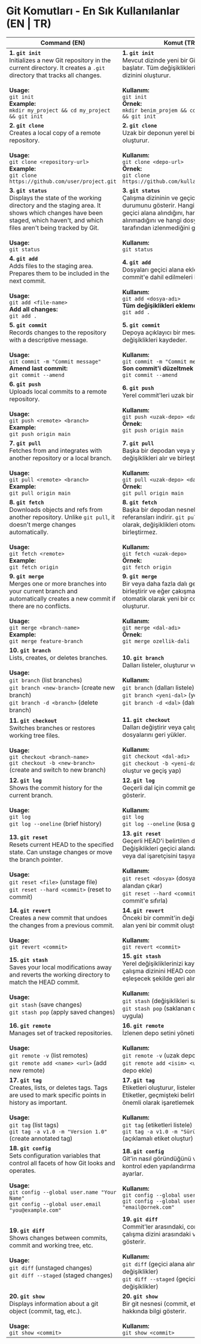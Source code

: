 # Git Komutları - En Sık Kullanılanlar (EN | TR)

| **Command (EN)** | **Komut (TR)** |
|------------------|----------------|
| **1. `git init`**<br>Initializes a new Git repository in the current directory. It creates a `.git` directory that tracks all changes.<br><br>**Usage:**<br>`git init`<br>**Example:**<br>`mkdir my_project && cd my_project && git init` | **1. `git init`**<br>Mevcut dizinde yeni bir Git deposu başlatır. Tüm değişiklikleri izleyen `.git` dizinini oluşturur.<br><br>**Kullanım:**<br>`git init`<br>**Örnek:**<br>`mkdir benim_projem && cd benim_projem && git init` |
| **2. `git clone`**<br>Creates a local copy of a remote repository.<br><br>**Usage:**<br>`git clone <repository-url>`<br>**Example:**<br>`git clone https://github.com/user/project.git` | **2. `git clone`**<br>Uzak bir deponun yerel bir kopyasını oluşturur.<br><br>**Kullanım:**<br>`git clone <depo-url>`<br>**Örnek:**<br>`git clone https://github.com/kullanici/proje.git` |
| **3. `git status`**<br>Displays the state of the working directory and the staging area. It shows which changes have been staged, which haven't, and which files aren't being tracked by Git.<br><br>**Usage:**<br>`git status` | **3. `git status`**<br>Çalışma dizininin ve geçici alanın durumunu gösterir. Hangi değişikliklerin geçici alana alındığını, hangilerinin alınmadığını ve hangi dosyaların Git tarafından izlenmediğini gösterir.<br><br>**Kullanım:**<br>`git status` |
| **4. `git add`**<br>Adds files to the staging area. Prepares them to be included in the next commit.<br><br>**Usage:**<br>`git add <file-name>`<br>**Add all changes:**<br>`git add .` | **4. `git add`**<br>Dosyaları geçici alana ekler. Bir sonraki commit'e dahil edilmeleri için hazırlar.<br><br>**Kullanım:**<br>`git add <dosya-adı>`<br>**Tüm değişiklikleri eklemek için:**<br>`git add .` |
| **5. `git commit`**<br>Records changes to the repository with a descriptive message.<br><br>**Usage:**<br>`git commit -m "Commit message"`<br>**Amend last commit:**<br>`git commit --amend` | **5. `git commit`**<br>Depoya açıklayıcı bir mesajla değişiklikleri kaydeder.<br><br>**Kullanım:**<br>`git commit -m "Commit mesajı"`<br>**Son commit'i düzeltmek için:**<br>`git commit --amend` |
| **6. `git push`**<br>Uploads local commits to a remote repository.<br><br>**Usage:**<br>`git push <remote> <branch>`<br>**Example:**<br>`git push origin main` | **6. `git push`**<br>Yerel commit'leri uzak bir depoya yükler.<br><br>**Kullanım:**<br>`git push <uzak-depo> <dal>`<br>**Örnek:**<br>`git push origin main` |
| **7. `git pull`**<br>Fetches from and integrates with another repository or a local branch.<br><br>**Usage:**<br>`git pull <remote> <branch>`<br>**Example:**<br>`git pull origin main` | **7. `git pull`**<br>Başka bir depodan veya yerel bir daldan değişiklikleri alır ve birleştirir.<br><br>**Kullanım:**<br>`git pull <uzak-depo> <dal>`<br>**Örnek:**<br>`git pull origin main` |
| **8. `git fetch`**<br>Downloads objects and refs from another repository. Unlike `git pull`, it doesn't merge changes automatically.<br><br>**Usage:**<br>`git fetch <remote>`<br>**Example:**<br>`git fetch origin` | **8. `git fetch`**<br>Başka bir depodan nesneleri ve referansları indirir. `git pull`'dan farklı olarak, değişiklikleri otomatik olarak birleştirmez.<br><br>**Kullanım:**<br>`git fetch <uzak-depo>`<br>**Örnek:**<br>`git fetch origin` |
| **9. `git merge`**<br>Merges one or more branches into your current branch and automatically creates a new commit if there are no conflicts.<br><br>**Usage:**<br>`git merge <branch-name>`<br>**Example:**<br>`git merge feature-branch` | **9. `git merge`**<br>Bir veya daha fazla dalı geçerli dalınıza birleştirir ve eğer çakışma yoksa otomatik olarak yeni bir commit oluşturur.<br><br>**Kullanım:**<br>`git merge <dal-adı>`<br>**Örnek:**<br>`git merge ozellik-dali` |
| **10. `git branch`**<br>Lists, creates, or deletes branches.<br><br>**Usage:**<br>`git branch` (list branches)<br>`git branch <new-branch>` (create new branch)<br>`git branch -d <branch>` (delete branch) | **10. `git branch`**<br>Dalları listeler, oluşturur veya siler.<br><br>**Kullanım:**<br>`git branch` (dalları listele)<br>`git branch <yeni-dal>` (yeni dal oluştur)<br>`git branch -d <dal>` (dalı sil) |
| **11. `git checkout`**<br>Switches branches or restores working tree files.<br><br>**Usage:**<br>`git checkout <branch-name>`<br>`git checkout -b <new-branch>` (create and switch to new branch) | **11. `git checkout`**<br>Dalları değiştirir veya çalışma dizini dosyalarını geri yükler.<br><br>**Kullanım:**<br>`git checkout <dal-adı>`<br>`git checkout -b <yeni-dal>` (yeni dal oluştur ve geçiş yap) |
| **12. `git log`**<br>Shows the commit history for the current branch.<br><br>**Usage:**<br>`git log`<br>`git log --oneline` (brief history) | **12. `git log`**<br>Geçerli dal için commit geçmişini gösterir.<br><br>**Kullanım:**<br>`git log`<br>`git log --oneline` (kısa geçmiş) |
| **13. `git reset`**<br>Resets current HEAD to the specified state. Can unstage changes or move the branch pointer.<br><br>**Usage:**<br>`git reset <file>` (unstage file)<br>`git reset --hard <commit>` (reset to commit) | **13. `git reset`**<br>Geçerli HEAD'i belirtilen duruma sıfırlar. Değişiklikleri geçici alandan çıkarabilir veya dal işaretçisini taşıyabilir.<br><br>**Kullanım:**<br>`git reset <dosya>` (dosyayı geçici alandan çıkar)<br>`git reset --hard <commit>` (belirtilen commit'e sıfırla) |
| **14. `git revert`**<br>Creates a new commit that undoes the changes from a previous commit.<br><br>**Usage:**<br>`git revert <commit>` | **14. `git revert`**<br>Önceki bir commit'in değişikliklerini geri alan yeni bir commit oluşturur.<br><br>**Kullanım:**<br>`git revert <commit>` |
| **15. `git stash`**<br>Saves your local modifications away and reverts the working directory to match the HEAD commit.<br><br>**Usage:**<br>`git stash` (save changes)<br>`git stash pop` (apply saved changes) | **15. `git stash`**<br>Yerel değişikliklerinizi kaydeder ve çalışma dizinini HEAD commit'i ile eşleşecek şekilde geri alır.<br><br>**Kullanım:**<br>`git stash` (değişiklikleri sakla)<br>`git stash pop` (saklanan değişiklikleri uygula) |
| **16. `git remote`**<br>Manages set of tracked repositories.<br><br>**Usage:**<br>`git remote -v` (list remotes)<br>`git remote add <name> <url>` (add new remote) | **16. `git remote`**<br>İzlenen depo setini yönetir.<br><br>**Kullanım:**<br>`git remote -v` (uzak depoları listele)<br>`git remote add <isim> <url>` (yeni uzak depo ekle) |
| **17. `git tag`**<br>Creates, lists, or deletes tags. Tags are used to mark specific points in history as important.<br><br>**Usage:**<br>`git tag` (list tags)<br>`git tag -a v1.0 -m "Version 1.0"` (create annotated tag) | **17. `git tag`**<br>Etiketleri oluşturur, listeler veya siler. Etiketler, geçmişteki belirli noktaları önemli olarak işaretlemek için kullanılır.<br><br>**Kullanım:**<br>`git tag` (etiketleri listele)<br>`git tag -a v1.0 -m "Sürüm 1.0"` (açıklamalı etiket oluştur) |
| **18. `git config`**<br>Sets configuration variables that control all facets of how Git looks and operates.<br><br>**Usage:**<br>`git config --global user.name "Your Name"`<br>`git config --global user.email "you@example.com"` | **18. `git config`**<br>Git'in nasıl göründüğünü ve çalıştığını kontrol eden yapılandırma değişkenlerini ayarlar.<br><br>**Kullanım:**<br>`git config --global user.name "Adınız"`<br>`git config --global user.email "email@ornek.com"` |
| **19. `git diff`**<br>Shows changes between commits, commit and working tree, etc.<br><br>**Usage:**<br>`git diff` (unstaged changes)<br>`git diff --staged` (staged changes) | **19. `git diff`**<br>Commit'ler arasındaki, commit ile çalışma dizini arasındaki vb. farkları gösterir.<br><br>**Kullanım:**<br>`git diff` (geçici alana alınmamış değişiklikler)<br>`git diff --staged` (geçici alandaki değişiklikler) |
| **20. `git show`**<br>Displays information about a git object (commit, tag, etc.).<br><br>**Usage:**<br>`git show <commit>` | **20. `git show`**<br>Bir git nesnesi (commit, etiket vb.) hakkında bilgi gösterir.<br><br>**Kullanım:**<br>`git show <commit>` |
